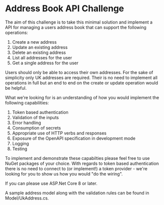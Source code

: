 # Address Book API Challenge

The aim of this challenge is to take this minimal solution and implement a API for managing a users address book that can support the following operations:

1. Create a new address
2. Update an existing address
3. Delete an existing address
4. List all addresses for the user
5. Get a single address for the user

Users should only be able to access their own addresses. For the sake of simplicity only UK addresses are required. Their is no need to implement all operations in full but an end to end on the create or update operation would be helpful.

What we're looking for is an understanding of how you would implement the following capabilities:

1. Token based authentication
2. Validation of the inputs
3. Error handling
4. Consumption of secrets
5. Appropriate use of HTTP verbs and responses
6. Exposure of the OpenAPI specification in development mode
7. Logging
8. Testing

To implement and demonstrate these capabilties please feel free to use NuGet packages of your choice. With regards to token based authentication there is no need to connect to (or implement!) a token provider - we're looking for you to show us how you would "do the wiring".

If you can please use ASP.Net Core 8 or later.

A sample address model along with the validation rules can be found in Model/UkAddress.cs.